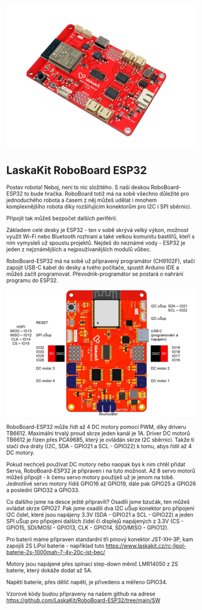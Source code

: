 ![RoboBoard-ESP32](https://github.com/LaskaKit/RoboBoard-ESP32/blob/main/img/LaskaKit-roboboard-esp32-2.jpg)

# LaskaKit RoboBoard ESP32

Postav robota! Neboj, není to nic složitého. S naší deskou RoboBoard-ESP32 to bude hračka. RoboBoard totiž má na sobě všechno důležité pro jednoduchého robota a časem z něj můžeš udělat i mnohem komplexnějšího robota díky rozšiřujícím konektorům pro I2C i SPI sběrnici. 

Připojit tak můžeš bezpočet dalších periférií. 

Základem celé desky je ESP32 - ten v sobě skrývá velký výkon, možnost využít Wi-Fi nebo Bluetooth rozhraní a také velkou komunitu bastlířů, kteří s ním vymysleli už spoustu projektů. Nejdeš do neznámé vody - ESP32 je jeden z nejznámějších a nejpoužívanějších modulů vůbec. 

RoboBoard-ESP32 má na sobě už připravený programátor (CH9102F), stačí zapojit USB-C kabel do desky a tvého počítače, spustit Arduino IDE a můžeš začít programovat. Převodník-programátor se postará o nahrání programu do ESP32. 

![RoboBoard-ESP32 pinout](https://github.com/LaskaKit/RoboBoard-ESP32/blob/main/img/RoboBoard-ESP32.JPG)

RoboBoard-ESP32 může řídt až 4 DC motory pomocí PWM, díky driveru TB6612. Maximální trvalý proud skrze jeden kanál je 1A. Driver DC motorů TB6612 je řízen přes PCA9685, který je ovládán skrze I2C sběrnici. Takže ti stačí dva dráty (I2C, SDA - GPIO21 a SCL - GPIO22) k tomu, abys řídil až 4 DC motory. 

Pokud nechceš používat DC motory nebo naopak bys k nim chtěl přidat Serva, RoboBoard-ESP32 je připraven i na tuto možnost. 
Až 8 servo motorů můžeš připojit - k čemu servo motory použiješ už je jenom na tobě. Jednotlivé servo motory řídíš GPIO16 až GPIO19, dále pak GPIO25 a GPIO26 a poslední GPIO32 a GPIO33. 

Co dalšího jsme na desce ještě připravili? Osadili jsme bzučák, ten můžeš ovládat skrze GPIO27. Pak jsme osadili dva I2C uŠup konektor pro připojení I2C čidel, které jsou napájeny 3.3V (SDA - GPIO21 a SCL - GPIO22) a jeden SPI uŠup pro připojení dalších čidel či displejů napájených z 3.3V (CS - GPIO15, SDI/MOSI - GPIO13, CLK - GPIO14, SDO/MISO - GPIO12).

Pro baterii máme připraven standardní tří pinový konektor JST-XH-3P, kam zapojíš 2S LiPol baterie - například tuto https://www.laskakit.cz/rc-lipol-baterie-2s-1000mah-7-4v-20c-jst-bec/

Motory jsou napájené přes spínací step-down měnič LMR14050 z 2S baterie, který dokáže dodat až 5A. 

Napětí baterie, přes dělič napětí, je přivedeno a měřeno GPIO34. 

Vzorové kódy budou připraveny na našem github na adrese https://github.com/LaskaKit/RoboBoard-ESP32/tree/main/SW

